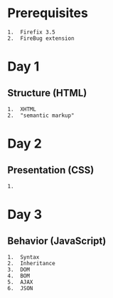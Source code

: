 # Prerequisites

	1.	Firefix 3.5
	2.	FireBug extension

# Day 1
## Structure (HTML)

	1.	XHTML
	2.	"semantic markup"

# Day 2
## Presentation (CSS)

	1.	

# Day 3
## Behavior (JavaScript)

	1.	Syntax
	2.	Inheritance
	3.	DOM
	4.	BOM
	5.	AJAX
	6.	JSON